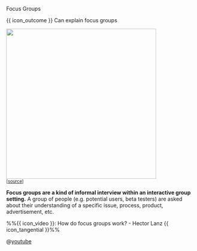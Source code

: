 <span id="title">Focus Groups</span>

<span id="prereqs"></span>

<span id="outcomes">{{ icon_outcome }} Can explain focus groups</span>

<div id="body">

<div v-closeable alt="focus group photo" class="non-printable">

<img src="https://media.defense.gov/2012/Apr/11/2000162334/670/394/0/120403-F-PR861-011.JPG" width="400" /><br>
<sub>[[source](http://www.hanscom.af.mil/News/Article-Display/Article/380048/caring-for-people-forum-identifies-issues/)]</sub>
</div><p/>

**Focus groups are a kind of informal interview within an interactive group setting.** A group of people (e.g. potential users, beta testers) are asked about their understanding of a specific issue, process, product, advertisement, etc.  

<panel type="seamless"  class="non-printable">
  <span slot="header"><md>%%{{ icon_video }}: How do focus groups work? - Hector Lanz {{ icon_tangential }}%%</md></span>

@[youtube](3TwgVQIZPsw)

</panel>

</div>

<div id="extras">
</div>